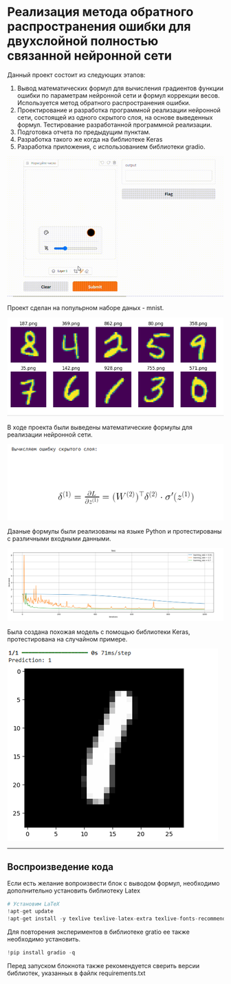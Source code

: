 # Реализация метода обратного распространения ошибки для двухслойной полностью связанной нейронной сети 
Данный проект состоит из следующих этапов:

1. Вывод математических формул для вычисления градиентов функции ошибки по параметрам нейронной сети и формул коррекции весов. Используется метод обратного распространения ошибки.
2. Проектирование и разработка программной реализации нейронной сети, состоящей из одного скрытого слоя, на основе выведенных формул. Тестирование разработанной программной реализации.
3. Подготовка отчета по предыдущим пунктам.
4. Разработка такого же когда на библиотеке Keras
5. Разработка приложения, с использованием библиотеки gradio.

![plot](https://github.com/AnnaPakir/mnist/blob/main/mnist.gif)

Проект сделан на попульрном наборе даных - mnist.

![plot](https://github.com/AnnaPakir/mnist/blob/main/mnist.png)

В ходе проекта были выведены математические формулы для реализации нейронной сети. 

![plot](https://github.com/AnnaPakir/mnist/blob/main/form.png)

Дааные формулы были реализованы на языке Python  и протестированы с различными входными данными.

![plot](https://github.com/AnnaPakir/mnist/blob/main/loss.png)

Была создана похожая модель с помощью библиотеки Keras, протестирована на случайном примере.

![plot](https://github.com/AnnaPakir/mnist/blob/main/keras.png)

***
## Воспроизведение кода

Если есть желание вопроизвести блок с выводом формул, необходимо дополнительно установить библиотеку Latex 

```python
# Установим LaTeX
!apt-get update
!apt-get install -y texlive texlive-latex-extra texlive-fonts-recommended dvipng cm-super
```
Для повторения экспериментов в библиотеке gratio ее также необходимо установить.

```python
!pip install gradio -q
```
Перед запуском блокнота также рекомендуется сверить версии библиотек, указанных в файлк requirements.txt 



